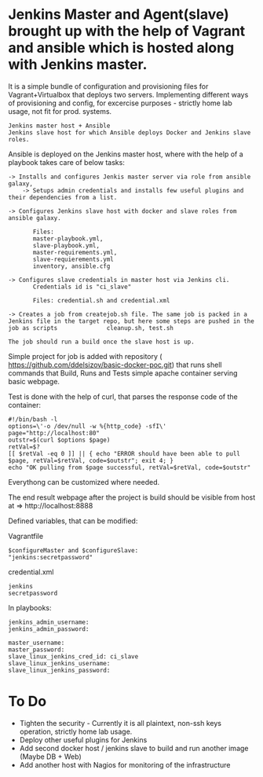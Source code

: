 # Jenkins Master and Agent(slave) brought up with the help of Vagrant and ansible which is hosted along with Jenkins master.



It is a simple bundle of configuration and provisioning files for Vagrant+Virtualbox that deploys two servers.
Implementing different ways of provisioning and config, for excercise purposes - strictly home lab usage, not fit for prod. systems.

    Jenkins master host + Ansible
    Jenkins slave host for which Ansible deploys Docker and Jenkins slave roles.

Ansible is deployed on the Jenkins master host, where with the help of a playbook takes care of below tasks:

    -> Installs and configures Jenkis master server via role from ansible galaxy, 
        -> Setups admin credentials and installs few useful plugins and their dependencies from a list.

    -> Configures Jenkins slave host with docker and slave roles from ansible galaxy.
    
           Files: 
           master-playbook.yml, 
           slave-playbook.yml, 
           master-requirements.yml,
           slave-requierements.yml
           inventory, ansible.cfg

    -> Configures slave credentials in master host via Jenkins cli.
           Credentials id is "ci_slave" 
           
           Files: credential.sh and credential.xml
           
    -> Creates a job from createjob.sh file. The same job is packed in a Jenkins file in the target repo, but here some steps are pushed in the job as scripts              cleanup.sh, test.sh
    
    The job should run a build once the slave host is up. 

Simple project for job is added with repository ( https://github.com/ddelsizov/basic-docker-poc.git) that runs shell commands that Build, Runs and Tests simple apache container serving basic webpage.

Test is done with the help of curl, that parses the response code of the container: 

    #!/bin/bash -l
    options=\'-o /dev/null -w %{http_code} -sfI\'
    page="http://localhost:80"
    outstr=$(curl $options $page)
    retVal=$?
    [[ $retVal -eq 0 ]] || { echo "ERROR should have been able to pull $page, retVal=$retVal, code=$outstr"; exit 4; }
    echo "OK pulling from $page successful, retVal=$retVal, code=$outstr"

Everythong can be customized where needed.

The end result webpage after the project is build should be visible from host at => http://localhost:8888

Defined variables, that can be modified:

Vagrantfile

    $configureMaster and $configureSlave:
    "jenkins:secretpassword"


credential.xml

    jenkins
    secretpassword

In playbooks:

    jenkins_admin_username:
    jenkins_admin_password:

    master_username:
    master_password:
    slave_linux_jenkins_cred_id: ci_slave
    slave_linux_jenkins_username:
    slave_linux_jenkins_password:


# To Do

- Tighten the security - Currently it is all plaintext, non-ssh keys operation, strictly home lab usage.
- Deploy other useful plugins for Jenkins
- Add second docker host / jenkins slave to build and run another image (Maybe DB + Web) 
- Add another host with Nagios for monitoring of the infrastructure

